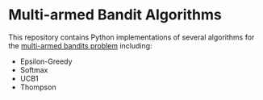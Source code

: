 # Multi-armed Bandit Algorithms
This repository contains Python implementations of several algorithms for
the [multi-armed bandits problem](https://en.wikipedia.org/wiki/Multi-armed_bandit)
including:

* Epsilon-Greedy
* Softmax
* UCB1
* Thompson